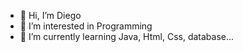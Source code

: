 - 👋 Hi, I’m Diego
- 👀 I’m interested in Programming
- 🌱 I’m currently learning Java, Html, Css, database...
